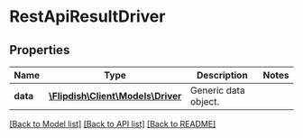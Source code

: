 # RestApiResultDriver

## Properties
Name | Type | Description | Notes
------------ | ------------- | ------------- | -------------
**data** | [**\Flipdish\Client\Models\Driver**](Driver.md) | Generic data object. | 

[[Back to Model list]](../README.md#documentation-for-models) [[Back to API list]](../README.md#documentation-for-api-endpoints) [[Back to README]](../README.md)


